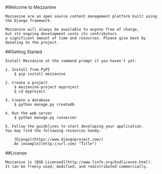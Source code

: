 #Welcome to Mezzanine
	
	Mezzanine are an open source content management platform built using the Django framework.

	Mezzanine will always be available to anyone free of charge,
	but its ongoing development costs its contributors 
	a significant amount of time and resources. Please give back by donating to the project.

##Getting Started

	Install Mezzanine at the command prompt if you haven't yet:

	1. Install from PyPI
		$ pip install mezzanine

	2. Create a project
		$ mezzanine-project myproject
		$ cd myproject

	3. Create a database
		$ python manage.py createdb

	4. Run the web server
		$ python manage.py runserver

	5. Follow the guidelines to start developing your application. 
	You may find the following resources handy:

		[Django](https://www.djangoproject.com/)
		An [example](http://url.com/ "Title")
		
		

##License

	Mezzanine is [BSD Licensed](http://www.linfo.org/bsdlicense.html). 
	It can be freely used, modified, and redistributed commercially.